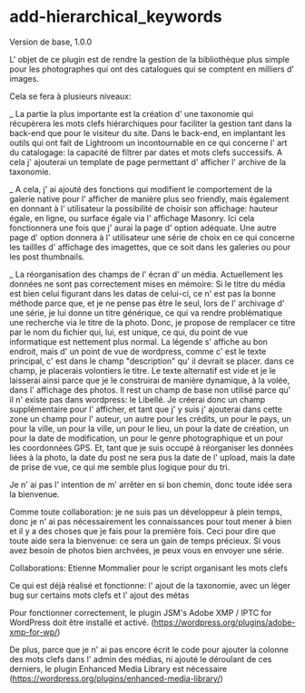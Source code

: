 add-hierarchical_keywords
=====================


Version de base, 1.0.0

L' objet de ce plugin est de rendre la gestion de la bibliothèque plus simple pour les photographes qui ont des catalogues qui se comptent en milliers d' images.

Cela se fera à plusieurs niveaux: 

_  La partie la plus importante est la création d' une taxonomie qui récupèrera les mots clefs hiérarchiques pour faciliter la gestion tant dans la back-end que pour le visiteur du site. Dans le back-end, en implantant les outils qui ont fait de Lightroom un incontournable en ce qui concerne l' art du catalogage: la capacité de filtrer par dates et mots clefs successifs.
A cela j' ajouterai un template de page permettant d' afficher l' archive de la taxonomie. 


_  A cela, j' ai ajouté des fonctions qui modifient le comportement de la galerie native pour l' afficher de manière plus seo friendly, mais également en donnant à l' utilisateur la possibilité de choisir son affichage: hauteur égale, en ligne, ou surface égale via l' affichage Masonry. Ici cela fonctionnera une fois que j' aurai la page d' option adéquate.
Une autre page d' option donnera à l' utilisateur une série de choix en ce qui concerne les taillles d' affichage des imagettes, que ce soit dans les galeries ou pour les post thumbnails.

_  La réorganisation des champs de l' écran d' un média. Actuellement les données ne sont pas correctement mises en mémoire: 
   Si le titre du média est bien celui figurant dans les datas de celui-ci, ce n' est pas la bonne méthode parce que, et je ne pense pas être le seul, lors de l' archivage d' une série, je lui donne un titre générique, ce qui va rendre problématique une recherche via le titre de la photo. Donc, je propose de remplacer ce titre par le nom du fichier qui, lui, est unique, ce qui, du point de vue informatique est nettement plus normal.
  La légende s' affiche au bon endroit, mais d' un point de vue de wordpress, comme c' est le texte principal, c' est dans le champ "description" qu' il devrait se placer. dans ce champ, je placerais volontiers le titre.
  Le texte alternatif est vide et je le laisserai ainsi parce que je le construirai de manière dynamique, à la volée, dans l' affichage des photos.
  Il rest un champ de base non utilisé parce qu' il n' existe pas dans wordpress: le Libellé. Je créerai donc un champ supplémentaire pour l' afficher, et tant que j' y suis j' ajouterai dans cette zone un champ pour l' auteur, un autre pour les crédits, un pour le pays, un pour la ville, un pour la ville, un pour le lieu, un pour la date de création, un pour la date de modification, un pour le genre photographique et un pour les coordonnées GPS.
  Et, tant que je suis occupé à réorganiser les données liées à la photo, la date du post ne sera pus la date de l' upload, mais la date de prise de vue, ce qui me semble plus logique pour du tri.

 
 
 Je n' ai pas l' intention de m' arrêter en si bon chemin, donc toute idée sera la bienvenue.
 
 
 
 
 Comme toute collaboration: je ne suis pas un développeur à plein temps, donc je n' ai pas nécessairement les connaissances pour tout mener à bien et il y a des choses que je fais pour la première fois. Ceci pour dire que toute aide sera la bienvenue: ce sera un gain de temps précieux.
 Si vous avez besoin de photos bien archvées, je peux vous en envoyer une série.
 
 
 Collaborations:
 Etienne Mommalier pour le script organisant les mots clefs
 
 
 
 
 
 
 
 
 
 
 
 
 
 
 
 Ce qui est déjà réalisé et fonctionne: l' ajout de la taxonomie, avec un léger bug sur certains mots clefs et l' ajout des métas
 
 
 Pour fonctionner correctement, le plugin JSM's Adobe XMP / IPTC for WordPress doit être installé et activé.
 (https://wordpress.org/plugins/adobe-xmp-for-wp/)
 
 De plus, parce que je n' ai pas encore écrit le code pour ajouter la colonne des mots clefs dans l' admin des médias, ni ajouté le déroulant de ces derniers, le plugin Enhanced Media Library est nécessaire
 (https://wordpress.org/plugins/enhanced-media-library/)
 
 